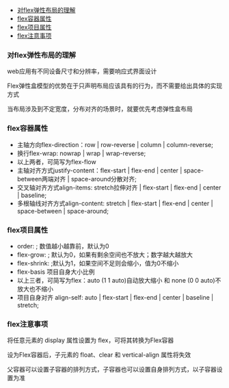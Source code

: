 - [对flex弹性布局的理解](#%e5%af%b9flex%e5%bc%b9%e6%80%a7%e5%b8%83%e5%b1%80%e7%9a%84%e7%90%86%e8%a7%a3)
- [flex容器属性](#flex%e5%ae%b9%e5%99%a8%e5%b1%9e%e6%80%a7)
- [flex项目属性](#flex%e9%a1%b9%e7%9b%ae%e5%b1%9e%e6%80%a7)
- [flex注意事项](#flex%e6%b3%a8%e6%84%8f%e4%ba%8b%e9%a1%b9)
### 对flex弹性布局的理解
web应用有不同设备尺寸和分辨率，需要响应式界面设计

Flex弹性盒模型的优势在于只声明布局应该具有的行为，而不需要给出具体的实现方式

当布局涉及到不定宽度，分布对齐的场景时，就要优先考虑弹性盒布局

### flex容器属性
- 主轴方向flex-direction：row | row-reverse | column | column-reverse;
- 换行flex-wrap: nowrap | wrap | wrap-reverse;
- 以上两者，可简写为flex-flow
- 主轴对齐方式justify-content：flex-start | flex-end | center | space-between两端对齐 | space-around分散对齐;
- 交叉轴对齐方式align-items: stretch拉伸对齐 | flex-start | flex-end | center | baseline;
- 多根轴线对齐方式align-content: stretch | flex-start | flex-end | center | space-between | space-around;



### flex项目属性
- order: <number>; 数值越小越靠前，默认为0
- flex-grow: <number>; 默认为0，如果有剩余空间也不放大；数字越大越放大
- flex-shrink: <number>;默认为1，如果空间不足则会缩小，值为0不缩小
- flex-basis 项目自身大小比例
- 以上三者，可简写为flex：auto (1 1 auto)自动放大缩小 和 none (0 0 auto)不放大也不缩小
- 项目自身对齐 align-self: auto | flex-start | flex-end | center | baseline | stretch;



### flex注意事项
将任意元素的 display 属性设置为 flex，可将其转换为Flex容器 

设为Flex容器后，子元素的 float、clear 和 vertical-align 属性将失效

父容器可以设置子容器的排列方式，子容器也可以设置自身排列方式，以子容器设置为准

